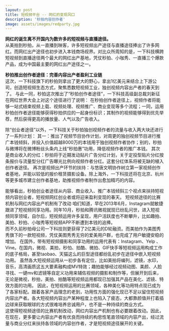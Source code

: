 ```yaml
---
layout: post
title: 短视频平台 -- 网红的变现风口
description: '秒拍内容创作者'
image: assets/images/redparty.jpg
---
```

<div class="redparty">

<b>网红的诞生离不开国内为数许多的短视频与直播途径。</b><br>
从美拍到秒拍，从一直播到映客，许多短视频出产途径与直播途径捧出了许多网红。而网红出产途径也初步进入本钱商场视界。对比众所周知的是，一下科技横跨短视频到直播途径两个最大的网红出产基地，凭仗秒拍、小咖秀、一直播三个爆款产品，成为中国最主要的网红出产途径之一。<br>


<b>秒拍推出创作者途径：完善内容出产者盈利工业链</b><br>
这次，一下科技旗下的秒拍则拿出了更大的野心，拿出1亿美元来结合上下游公司，创造短视频生态方式，聚焦悉数短视频工业，独创视频内容出产者的春天到了。
与此一同，秒拍这次推出了“秒拍创作者途径”，一下科技高级副总裁刘新征在网红世界大会上对这个途径进行了说明：
在秒拍创作者途径上，视频作者将能够一站式结束视频上载、视频处理、视频推广、商业变现等多个流程；一同，运用秒拍创作者途径能够获得秒拍供应的一起身份标识；其制作的视频能够得到优先举荐，然后获得更高的播放量、人气以及广告收入。
<br>


除“创业者途径”以外，一下科技关于秒拍独创视频作者的流量与收入两大块还进行了一系列计划：
其一：推出了视频节目协作计划，对周更的独创视频节目进行推广本钱倾斜，并投入价值超越8000万的本钱用于独创视频作者协作；别的，秒拍与微博将在微博粉丝头条内上线“秒拍惠”功用，降低视频作者的推广本钱。
其次是商业收入的分红：秒拍将于近期发动贴片广告分红计划，关于定投型贴片分红按条报价与流量型分红广告曝光比例向视频作者分红。这套分红体系将被无缺的植入创作者途径。
再次是视频出产环节的扶持：与悠唐文明协作树立第一家视频创作者基地，并能以较低的报价租赁摄影设备。除上海外，一下科技还将在北京、杭州等更多城市建立创作者基地，助推视频作者制作出愈加精巧的内容。
<br>

能够看出，秒拍创业者途径从内容、商业收入、推广本钱倾斜三个视点来扶持短视频内容创业者，短视频网红创业者或将迎来盈利变现的春天。
短视频途径的比赛机制与网红内容出产机制有了改动
咱们知道，早在2013年6月，Instagram就敏捷跟进了短视频同享功用。同年10月，秒拍和腾讯微视就现已纷乱问世，进入短视频同享领域，自尔后，短视频运用许多呈现，用户活跃度也不断攀升，比如趣拍、美拍、秒拍、小咖秀等短视频APP不断遭到本钱的追捧。<br>
而不久前秒拍母公司一下科技则更获得了2亿美元的D轮融资。而美拍作为美图秀秀旗下的一款短视频，凭仗美图秀秀无穷的爱美用户群，也完成了用户敏捷安稳的增加。
在国外，带有短视频摄影和同享功用的运用代表有：Instagram、Yelp 、Vine。在国内，微视、美拍，秒怕、拍酷、微拍、GIF快手等短视频运用构成工作的底子格局，甚至taobao、天猫这么的巨型途径都纷乱初步在途径中嵌入短视频功用。
虽然各大短视频运用从一初步各有定位，比如美拍将编列，滤镜，水印，音乐，高清画质这五大要素融构成MV特效；趣拍能够经过视频动图、美颜、人脸寻找、一键mv和滤镜等自定义功用来辅佐视频的摄影和制作等，但展开到后来，无论是微视，秒拍，美拍、拍酷等短视频运用都现已加强其产品在美化、滤镜、特效方面的功用。
因此，在短视频运用的比赛领域，各种美化等功用特点现已成为了各家标配。跟着各家产品理念的老到，功用性方面的强化现已不足以留住短视频内容出产者。各大短视频内容出产某种程度上也陷入了疲态，大都靠颜值并打着插边球来获取眼球的方式很难培养忠诚用户，也不是一种持续的商业方式。<br>
这使得短视频途径的比赛机制改动，网红内容出产机制也有必要跟着改动。因此，在现在，更多要让内容出产者有优良而持续的构思性笔直领域的内容产出，经过流量与商业分红来扶持各领域的内容创作者，才是短视频途径展开的关键。
</div>